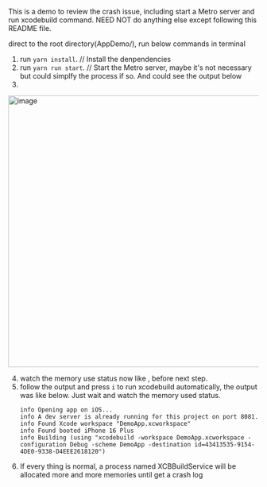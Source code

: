 This is a demo to review the crash issue, including start a Metro server and run xcodebuild command. NEED NOT do anything else except following this README file.

direct to the root directory(AppDemo/), run below commands in terminal

1. run `yarn install`. // Install the denpendencies
2. run `yarn run start`. // Start the Metro server, maybe it's not necessary but could simplfy the process if so. And could see the output below
3. 
<img width="547" alt="image" src="https://github.com/user-attachments/assets/0efea893-b748-4b28-ad73-fa0fc93a6bf0">

4. watch the memory use status now like , before next step.
5. follow the output and press `i` to run xcodebuild automatically, the output was like below. Just wait and watch the memory used status.
   ```shell
   info Opening app on iOS...
   info A dev server is already running for this project on port 8081.
   info Found Xcode workspace "DemoApp.xcworkspace"
   info Found booted iPhone 16 Plus
   info Building (using "xcodebuild -workspace DemoApp.xcworkspace -configuration Debug -scheme DemoApp -destination id=43413535-9154-4DE0-9338-D4EEE2618120")
   ```
6. If every thing is normal, a process named XCBBuildService will be allocated more and more memories until get a crash log
